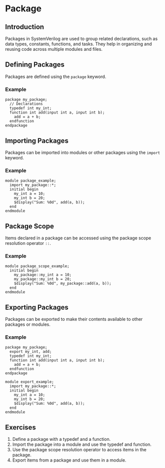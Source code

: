 # Package

## Introduction
Packages in SystemVerilog are used to group related declarations, such as data types, constants, functions, and tasks. They help in organizing and reusing code across multiple modules and files.

## Defining Packages
Packages are defined using the `package` keyword.

### Example
```SV
package my_package;
  // Declarations
  typedef int my_int;
  function int add(input int a, input int b);
    add = a + b;
  endfunction
endpackage
```

## Importing Packages
Packages can be imported into modules or other packages using the `import` keyword.

### Example
```SV
module package_example;
  import my_package::*;
  initial begin
    my_int a = 10;
    my_int b = 20;
    $display("Sum: %0d", add(a, b));
  end
endmodule
```

## Package Scope
Items declared in a package can be accessed using the package scope resolution operator `::`.

### Example
```SV
module package_scope_example;
  initial begin
    my_package::my_int a = 10;
    my_package::my_int b = 20;
    $display("Sum: %0d", my_package::add(a, b));
  end
endmodule
```

## Exporting Packages
Packages can be exported to make their contents available to other packages or modules.

### Example
```SV
package my_package;
  export my_int, add;
  typedef int my_int;
  function int add(input int a, input int b);
    add = a + b;
  endfunction
endpackage

module export_example;
  import my_package::*;
  initial begin
    my_int a = 10;
    my_int b = 20;
    $display("Sum: %0d", add(a, b));
  end
endmodule
```

## Exercises
1. Define a package with a typedef and a function.
2. Import the package into a module and use the typedef and function.
3. Use the package scope resolution operator to access items in the package.
4. Export items from a package and use them in a module.

